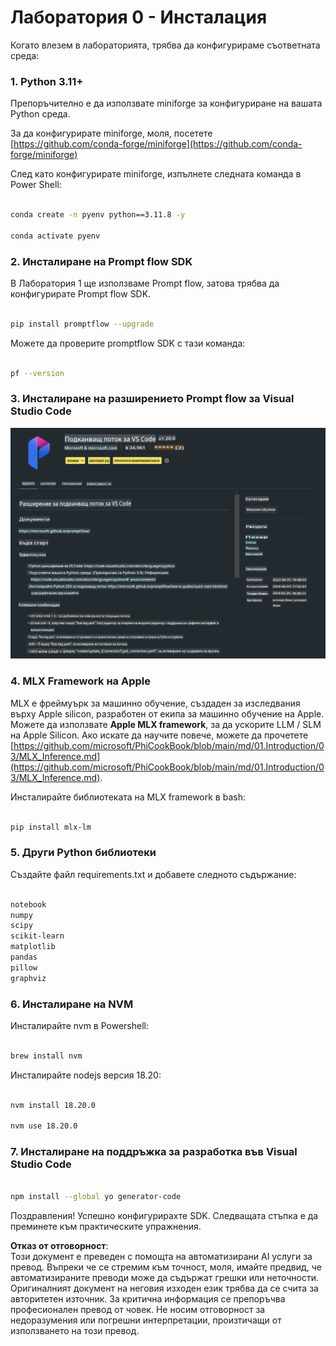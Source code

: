 # **Лаборатория 0 - Инсталация**

Когато влезем в лабораторията, трябва да конфигурираме съответната среда:


### **1. Python 3.11+**

Препоръчително е да използвате miniforge за конфигуриране на вашата Python среда.

За да конфигурирате miniforge, моля, посетете [https://github.com/conda-forge/miniforge](https://github.com/conda-forge/miniforge)

След като конфигурирате miniforge, изпълнете следната команда в Power Shell:

```bash

conda create -n pyenv python==3.11.8 -y

conda activate pyenv

```


### **2. Инсталиране на Prompt flow SDK**

В Лаборатория 1 ще използваме Prompt flow, затова трябва да конфигурирате Prompt flow SDK.

```bash

pip install promptflow --upgrade

```

Можете да проверите promptflow SDK с тази команда:


```bash

pf --version

```

### **3. Инсталиране на разширението Prompt flow за Visual Studio Code**

![pf](../../../../../../../../../translated_images/pf_ext.fa065f22e1ee3e67157662d8be5241f346ddd83744045e3406d92b570e8d8b36.bg.png)

### **4. MLX Framework на Apple**

MLX е фреймуърк за машинно обучение, създаден за изследвания върху Apple silicon, разработен от екипа за машинно обучение на Apple. Можете да използвате **Apple MLX framework**, за да ускорите LLM / SLM на Apple Silicon. Ако искате да научите повече, можете да прочетете [https://github.com/microsoft/PhiCookBook/blob/main/md/01.Introduction/03/MLX_Inference.md](https://github.com/microsoft/PhiCookBook/blob/main/md/01.Introduction/03/MLX_Inference.md).

Инсталирайте библиотеката на MLX framework в bash:


```bash

pip install mlx-lm

```



### **5. Други Python библиотеки**

Създайте файл requirements.txt и добавете следното съдържание:

```txt

notebook
numpy 
scipy 
scikit-learn 
matplotlib 
pandas 
pillow 
graphviz

```


### **6. Инсталиране на NVM**

Инсталирайте nvm в Powershell:


```bash

brew install nvm

```

Инсталирайте nodejs версия 18.20:


```bash

nvm install 18.20.0

nvm use 18.20.0

```

### **7. Инсталиране на поддръжка за разработка във Visual Studio Code**


```bash

npm install --global yo generator-code

```

Поздравления! Успешно конфигурирахте SDK. Следващата стъпка е да преминете към практическите упражнения.

**Отказ от отговорност**:  
Този документ е преведен с помощта на автоматизирани AI услуги за превод. Въпреки че се стремим към точност, моля, имайте предвид, че автоматизираните преводи може да съдържат грешки или неточности. Оригиналният документ на неговия изходен език трябва да се счита за авторитетен източник. За критична информация се препоръчва професионален превод от човек. Не носим отговорност за недоразумения или погрешни интерпретации, произтичащи от използването на този превод.